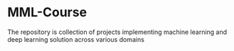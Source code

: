# MML-Course
The repository is collection of projects implementing machine learning and deep learning solution across various domains

